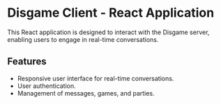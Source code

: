 # Disgame Client - React Application

This React application is designed to interact with the Disgame server, enabling users to engage in real-time conversations.

## Features

- Responsive user interface for real-time conversations.
- User authentication.
- Management of messages, games, and parties.
